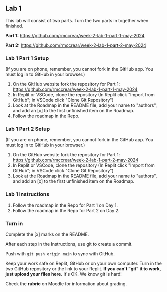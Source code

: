 ## Lab 1

This lab will consist of two parts. Turn the two parts in together when finished.

**Part 1:** https://github.com/rmccrear/week-2-lab-1-part-1-may-2024

**Part 2:** https://github.com/rmccrear/week-2-lab-1-part-2-may-2024

### Lab 1 Part 1 Setup

(If you are on phone, remember, you cannot fork in the GitHub app. You must log in to GitHub in your browser.)

1. On the GitHub website fork the repository for Part 1:  https://github.com/rmccrear/week-2-lab-1-part-1-may-2024
2. In Replit or VSCode, clone the repository (In Replit click "Import from GitHub"; in VSCode click "Clone Git Repository")
3. Look at the Roadmap in the README file, add your name to "authors", and add an [x] to the first unfinished item on the Roadmap.
4. Follow the roadmap in the Repo.

### Lab 1 Part 2 Setup

(If you are on phone, remember, you cannot fork in the GitHub app. You must log in to GitHub in your browser.)

1. On the GitHub website fork the repository for Part 1:  https://github.com/rmccrear/week-2-lab-1-part-2-may-2024
2. In Replit or VSCode, clone the repository (In Replit click "Import from GitHub"; in VSCode click "Clone Git Repository")
3. Look at the Roadmap in the README file, add your name to "authors", and add an [x] to the first unfinished item on the Roadmap.

### Lab 1 instructions

1. Follow the roadmap in the Repo for Part 1 on Day 1.
2. Follow the roadmap in the Repo for Part 2 on Day 2.

### Turn in

Complete the [x] marks on the README.

After each step in the Instructions, use git to create a commit.

Push with `git push origin main` to sync with GitHub.

Keep your work safe on Replit, GitHub or on your own computer. Turn in the two GitHub repository or the link to your Replit. **If you can't "git" it to work, just upload your files here.** It's OK. We know git is hard!

Check the **rubric** on Moodle for information about grading.